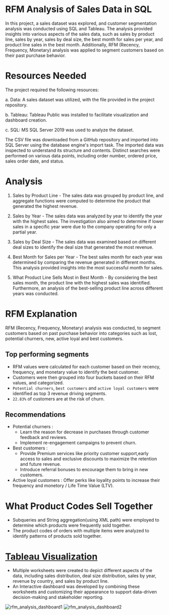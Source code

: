 # RFM Analysis of Sales Data in SQL
In this project, a sales dataset was explored, and customer segmentation analysis was conducted using SQL and Tableau. The analysis provided insights into various aspects of the sales data, such as sales by product line, sales by year, sales by deal size, the best month for sales per year, and product line sales in the best month. Additionally, RFM (Recency, Frequency, Monetary) analysis was applied to segment customers based on their past purchase behavior.

# Resources Needed
The project required the following resources:

a. Data: A sales dataset was utilized, with the file provided in the project repository.

b. Tableau: Tableau Public was installed to facilitate visualization and dashboard creation.

c. SQL: MS SQL Server 2019 was used to analyze the dataset.

The CSV file was downloaded from a GitHub repository and imported into SQL Server using the database engine's import task. The imported data was inspected to understand its structure and contents. Distinct searches were performed on various data points, including order number, ordered price, sales order date, and status.

# Analysis

1. Sales by Product Line -
The sales data was grouped by product line, and aggregate functions were computed to determine the product that generated the highest revenue.

2. Sales by Year -
The sales data was analyzed by year to identify the year with the highest sales. The investigation also aimed to determine if lower sales in a specific year were due to the company operating for only a partial year.

3. Sales by Deal Size -
The sales data was examined based on different deal sizes to identify the deal size that generated the most revenue.

4. Best Month for Sales per Year -
The best sales month for each year was determined by comparing the revenue generated in different months. This analysis provided insights into the most successful month for sales.

5. What Product Line Sells Most in Best Month -
By considering the best sales month, the product line with the highest sales was identified. Furthermore, an analysis of the best-selling product line across different years was conducted.

# RFM Explanation
RFM (Recency, Frequency, Monetary) analysis was conducted, to segment customers based on past purchase behavior into categories such as lost, potential churners, new, active loyal and best customers.

## Top performing segments
* RFM values were calculated for each customer based on their recency, frequency, and monetary value to identify the best customer. 
* Customers were then grouped into four buckets based on their RFM values, and categorized.
* `Potential churners`, `best customers` and `active loyal customers` were identified as top 3 revenue driving segments.
* `22.83%` of customers are at the risk of churn.

## Recommendations
- Potential churners :
   * Learn the reason for decrease in purchases through customer feedback and reviews.
   * Implement re-engagement campaigns to prevent churn.
- Best customers :
   * Provide Premium services like priority customer support,early access to sales and exclusive discounts to maximize the retention and future revenue.
   * Introduce referral bonuses to encourage them to bring in new customers. 
- Active loyal customers : Offer perks like loyality points to increase their frequency and monetory / Life Time Value (LTV). 

# What Product Codes Sell Together
* Subqueries and String aggregation(using XML path) were employed to determine which products were frequently sold together. 
* The product codes of orders with multiple items were analyzed to identify patterns of products sold together.

# [Tableau Visualization](https://public.tableau.com/app/profile/swetha.mandela/viz/RFMAnalysisDashboard1_17451688894100/RFMAnalysisDashboard1)
* Multiple worksheets were created to depict different aspects of the data, including sales distribution, deal size distribution, sales by year, revenue by country, and sales by product line. 
* An Interactive dashboard was developed by combining these worksheets and customizing their appearance to support data-driven decision-making and stakeholder reporting.
   
![rfm_analysis_dashboard1](https://github.com/user-attachments/assets/0ed73d79-cbe1-4d28-b0b2-d1ec4cedf16b)
![rfm_analysis_dashboard2](https://github.com/user-attachments/assets/77991036-102b-493f-83c4-baa0b0a0eb42)



